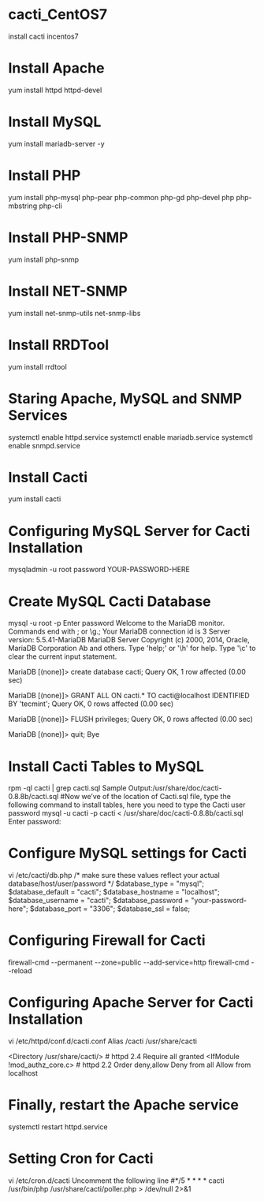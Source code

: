 # cacti_CentOS7
install cacti incentos7
# Install Apache
yum install httpd httpd-devel
# Install MySQL
yum install mariadb-server -y
# Install PHP
yum install php-mysql php-pear php-common php-gd php-devel php php-mbstring php-cli
# Install PHP-SNMP
yum install php-snmp
# Install NET-SNMP
yum install net-snmp-utils net-snmp-libs
# Install RRDTool
yum install rrdtool
# Staring Apache, MySQL and SNMP Services
systemctl enable httpd.service
systemctl enable mariadb.service
systemctl enable snmpd.service
# Install Cacti
yum install cacti
# Configuring MySQL Server for Cacti Installation
mysqladmin -u root password YOUR-PASSWORD-HERE
# Create MySQL Cacti Database
mysql -u root -p
Enter password
            Welcome to the MariaDB monitor.  Commands end with ; or \g.;
            Your MariaDB connection id is 3
            Server version: 5.5.41-MariaDB MariaDB Server
            Copyright (c) 2000, 2014, Oracle, MariaDB Corporation Ab and others.
            Type 'help;' or '\h' for help. Type '\c' to clear the current input statement.

MariaDB [(none)]> create database cacti;
Query OK, 1 row affected (0.00 sec)

MariaDB [(none)]> GRANT ALL ON cacti.* TO cacti@localhost IDENTIFIED BY 'tecmint';
Query OK, 0 rows affected (0.00 sec)

MariaDB [(none)]> FLUSH privileges;
Query OK, 0 rows affected (0.00 sec)

MariaDB [(none)]> quit;
Bye

# Install Cacti Tables to MySQL
rpm -ql cacti | grep cacti.sql
Sample Output:/usr/share/doc/cacti-0.8.8b/cacti.sql
#Now we’ve of the location of Cacti.sql file, type the following command to install tables, here you need to type the Cacti user password
mysql -u cacti -p cacti < /usr/share/doc/cacti-0.8.8b/cacti.sql
Enter password:

# Configure MySQL settings for Cacti
vi /etc/cacti/db.php
/* make sure these values reflect your actual database/host/user/password */
$database_type = "mysql";
$database_default = "cacti";
$database_hostname = "localhost";
$database_username = "cacti";
$database_password = "your-password-here";
$database_port = "3306";
$database_ssl = false;

# Configuring Firewall for Cacti
firewall-cmd --permanent --zone=public --add-service=http
firewall-cmd --reload

# Configuring Apache Server for Cacti Installation
vi /etc/httpd/conf.d/cacti.conf
  Alias /cacti    /usr/share/cacti

  <Directory /usr/share/cacti/>
        <IfModule mod_authz_core.c>
                # httpd 2.4
                Require all granted
        </IfModule>
        <IfModule !mod_authz_core.c>
                # httpd 2.2
                Order deny,allow
                Deny from all
                Allow from localhost
            
            
# Finally, restart the Apache service
systemctl restart httpd.service

# Setting Cron for Cacti
vi /etc/cron.d/cacti
Uncomment the following line
    #*/5 * * * *    cacti   /usr/bin/php /usr/share/cacti/poller.php > /dev/null 2>&1



